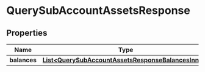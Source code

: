 

# QuerySubAccountAssetsResponse


## Properties

| Name | Type | Description | Notes |
|------------ | ------------- | ------------- | -------------|
|**balances** | [**List&lt;QuerySubAccountAssetsResponseBalancesInner&gt;**](QuerySubAccountAssetsResponseBalancesInner.md) |  |  [optional] |



